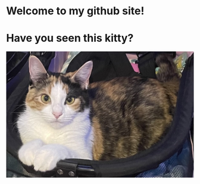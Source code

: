 # Welcome to my github site!
# Have you seen this kitty?
![Willie the Kitty](/IMG_8975_Original.jpeg)
